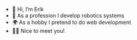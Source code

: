 - 👋 Hi, I’m Erik
- 🤖 As a profession I develop robotics systems
- 🌍 As a hobby I pretend to do web development
- 🙇‍♂️ Nice to meet you!

<!---
evlasblom/evlasblom is a ✨ special ✨ repository because its `README.md` (this file) appears on your GitHub profile.
You can click the Preview link to take a look at your changes.
--->
